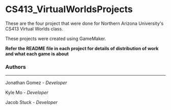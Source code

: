 # CS413_VirtualWorldsProjects


These are the four project that were done for Northern Arizona University's CS413 Virtual Worlds class.

These projects were created using GameMaker.

**Refer the README file in each project for details of distribution of work and what each game is about**



### Authors

---

Jonathan Gomez - *Developer*

Kyle Mo - *Developer*

Jacob Stuck - *Developer*
